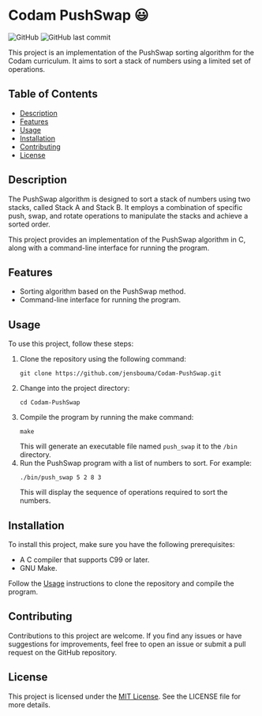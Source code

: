# Codam PushSwap 😃

![GitHub](https://img.shields.io/github/license/jensbouma/Codam-PushSwap)
![GitHub last commit](https://img.shields.io/github/last-commit/jensbouma/Codam-PushSwap)

This project is an implementation of the PushSwap sorting algorithm for the Codam curriculum. It aims to sort a stack of numbers using a limited set of operations.

## Table of Contents

- [Description](#description)
- [Features](#features)
- [Usage](#usage)
- [Installation](#installation)
- [Contributing](#contributing)
- [License](#license)

## Description

The PushSwap algorithm is designed to sort a stack of numbers using two stacks, called Stack A and Stack B. It employs a combination of specific push, swap, and rotate operations to manipulate the stacks and achieve a sorted order.

This project provides an implementation of the PushSwap algorithm in C, along with a command-line interface for running the program.

## Features

- Sorting algorithm based on the PushSwap method.
- Command-line interface for running the program.

## Usage

To use this project, follow these steps:

1. Clone the repository using the following command:
   ```
   git clone https://github.com/jensbouma/Codam-PushSwap.git
   ```
2. Change into the project directory:
   ```
   cd Codam-PushSwap
   ```
3. Compile the program by running the make command:
   ```
   make
   ```
   This will generate an executable file named `push_swap` it to the `/bin` directory.
4. Run the PushSwap program with a list of numbers to sort. For example:
   ```
   ./bin/push_swap 5 2 8 3
   ```
   This will display the sequence of operations required to sort the numbers.

## Installation

To install this project, make sure you have the following prerequisites:

- A C compiler that supports C99 or later.
- GNU Make.

Follow the [Usage](#usage) instructions to clone the repository and compile the program.

## Contributing

Contributions to this project are welcome. If you find any issues or have suggestions for improvements, feel free to open an issue or submit a pull request on the GitHub repository.

## License

This project is licensed under the [MIT License](https://github.com/jensbouma/Codam-PushSwap/blob/main/LICENSE). See the LICENSE file for more details.
